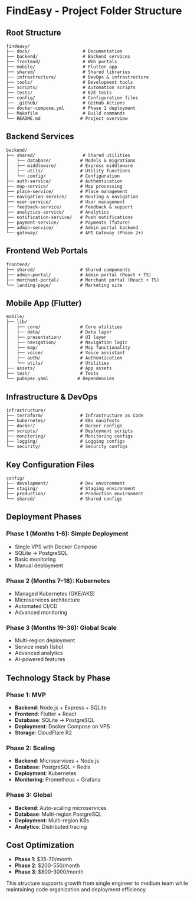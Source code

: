 # FindEasy - Project Folder Structure

## Root Structure
```
findeasy/
├── docs/                    # Documentation
├── backend/                 # Backend services
├── frontend/                # Web portals
├── mobile/                  # Flutter app
├── shared/                  # Shared libraries
├── infrastructure/          # DevOps & infrastructure
├── tools/                   # Development tools
├── scripts/                 # Automation scripts
├── tests/                   # E2E tests
├── config/                  # Configuration files
├── .github/                 # GitHub Actions
├── docker-compose.yml       # Phase 1 deployment
├── Makefile                 # Build commands
└── README.md               # Project overview
```

## Backend Services
```
backend/
├── shared/                  # Shared utilities
│   ├── database/           # Models & migrations
│   ├── middleware/         # Express middleware
│   ├── utils/              # Utility functions
│   └── config/             # Configuration
├── auth-service/           # Authentication
├── map-service/            # Map processing
├── place-service/          # Place management
├── navigation-service/     # Routing & navigation
├── user-service/           # User management
├── feedback-service/       # Feedback & support
├── analytics-service/      # Analytics
├── notification-service/   # Push notifications
├── payment-service/        # Payments (future)
├── admin-service/          # Admin portal backend
└── gateway/                # API Gateway (Phase 2+)
```

## Frontend Web Portals
```
frontend/
├── shared/                 # Shared components
├── admin-portal/           # Admin portal (React + TS)
├── merchant-portal/        # Merchant portal (React + TS)
└── landing-page/           # Marketing site
```

## Mobile App (Flutter)
```
mobile/
├── lib/
│   ├── core/               # Core utilities
│   ├── data/               # Data layer
│   ├── presentation/       # UI layer
│   ├── navigation/         # Navigation logic
│   ├── map/                # Map functionality
│   ├── voice/              # Voice assistant
│   ├── auth/               # Authentication
│   └── utils/              # Utilities
├── assets/                 # App assets
├── test/                   # Tests
└── pubspec.yaml           # Dependencies
```

## Infrastructure & DevOps
```
infrastructure/
├── terraform/              # Infrastructure as Code
├── kubernetes/             # K8s manifests
├── docker/                 # Docker configs
├── scripts/                # Deployment scripts
├── monitoring/             # Monitoring configs
├── logging/                # Logging configs
└── security/               # Security configs
```

## Key Configuration Files
```
config/
├── development/            # Dev environment
├── staging/                # Staging environment
├── production/             # Production environment
└── shared/                 # Shared configs
```

## Deployment Phases

### Phase 1 (Months 1-6): Simple Deployment
- Single VPS with Docker Compose
- SQLite → PostgreSQL
- Basic monitoring
- Manual deployment

### Phase 2 (Months 7-18): Kubernetes
- Managed Kubernetes (GKE/AKS)
- Microservices architecture
- Automated CI/CD
- Advanced monitoring

### Phase 3 (Months 19-36): Global Scale
- Multi-region deployment
- Service mesh (Istio)
- Advanced analytics
- AI-powered features

## Technology Stack by Phase

### Phase 1: MVP
- **Backend**: Node.js + Express + SQLite
- **Frontend**: Flutter + React
- **Database**: SQLite → PostgreSQL
- **Deployment**: Docker Compose on VPS
- **Storage**: CloudFlare R2

### Phase 2: Scaling
- **Backend**: Microservices + Node.js
- **Database**: PostgreSQL + Redis
- **Deployment**: Kubernetes
- **Monitoring**: Prometheus + Grafana

### Phase 3: Global
- **Backend**: Auto-scaling microservices
- **Database**: Multi-region PostgreSQL
- **Deployment**: Multi-region K8s
- **Analytics**: Distributed tracing

## Cost Optimization
- **Phase 1**: $35-70/month
- **Phase 2**: $200-550/month  
- **Phase 3**: $800-3000/month

This structure supports growth from single engineer to medium team while maintaining code organization and deployment efficiency. 